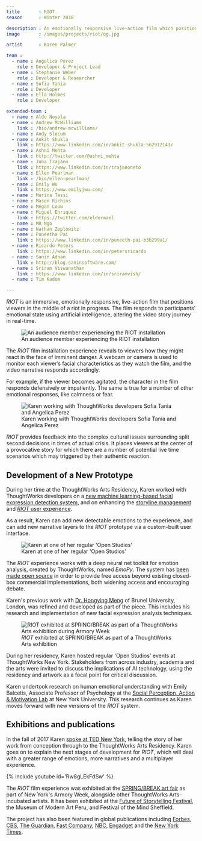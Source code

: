 ```yaml
---
title       : RIOT
season      : Winter 2018

description : An emotionally responsive live-action film which positions viewers in a dangerous riot in progress. The narrative branches based on facial cues, using artificial intelligence.
image       : /images/projects/riot/og.jpg

artist      : Karen Palmer

team :
  - name : Angelica Perez
    role : Developer & Project Lead
  - name : Stephanie Weber
    role : Developer & Researcher
  - name : Sofia Tania
    role : Developer
  - name : Ella Holmes
    role : Developer

extended-team :
  - name : Aldo Noyola
  - name : Andrew McWilliams
    link : /bio/andrew-mcwilliams/
  - name : Andy Slocum
  - name : Ankit Shukla
    link : https://www.linkedin.com/in/ankit-shukla-562912143/
  - name : Ashni Mehta
    link : http://twitter.com/@ashni_mehta
  - name : Juba Trajano
    link : https://www.linkedin.com/in/trajanoneto
  - name : Ellen Pearlman
    link : /bio/ellen-pearlman/
  - name : Emily Wu
    link : https://www.emilyjwu.com/
  - name : Marina Tassi
  - name : Mason Richins
  - name : Megan Louw
  - name : Miguel Enriquez
    link : https://twitter.com/eldermael
  - name : MR Ngo
  - name : Nathan Zeplowitz
  - name : Puneetha Pai
    link : https://www.linkedin.com/in/puneeth-pai-b3b299a1/
  - name : Ricardo Peters
    link : https://www.linkedin.com/in/petersricardo
  - name : Sanin Adnan
    link : http://blog.saninsoftware.com/
  - name : Sriram Viswanathan
    link : https://www.linkedin.com/in/sriramvish/
  - name : Tim Kadom

---
```


*RIOT* is an immersive, emotionally responsive, live-action film that positions viewers in the middle of a riot in progress. The film responds to participants’ emotional state using artificial intelligence, altering the video story journey in real-time.

<figure>
	<img src="/images/projects/riot/riot-1.jpg" alt="An audience member experiencing the RIOT installation" />
	<figcaption>An audience member experiencing the RIOT installation</figcaption>
</figure>

The *RIOT* film installation experience reveals to viewers how they might react in the face of imminent danger. A webcam or camera is used to monitor each viewer’s facial characteristics as they watch the film, and the video narrative responds accordingly.

For example, if the viewer becomes agitated, the character in the film responds defensively or impatiently. The same is true for a number of other emotional responses, like calmness or fear.

<figure>
	<img src="/images/projects/riot/developers.jpg" alt="Karen working with ThoughtWorks developers Sofia Tania and Angelica Perez" />
	<figcaption>Karen working with ThoughtWorks developers Sofia Tania and Angelica Perez</figcaption>
</figure>

*RIOT* provides feedback into the complex cultural issues surrounding split second decisions in times of actual crisis. It places viewers at the center of a provocative story for which there are a number of potential live time scenarios which may triggered by their authentic reaction.

## Development of a New Prototype
During her time at the ThoughtWorks Arts Residency, Karen worked with ThoughtWorks developers on a [new machine learning-based facial expression detection system](https://github.com/thoughtworksarts/EmoPy), and on enhancing the [storyline management](https://github.com/thoughtworksarts/riot-storyline-manager) and [*RIOT* user experience](https://github.com/thoughtworksarts/riot).

As a result, Karen can add new detectable emotions to the experience, and can add new narrative layers to the *RIOT* prototype via a custom-built user interface.

<figure>
	<img src="/images/projects/riot/open-studios.jpg" alt="Karen at one of her regular 'Open Studios'" />
	<figcaption>Karen at one of her regular 'Open Studios'</figcaption>
</figure>

The *RIOT* experience works with a deep neural net toolkit for emotion analysis, created by ThoughtWorks, named *EmoPy*. The system has [been made open source](https://github.com/thoughtworksarts/EmoPy) in order to provide free access beyond existing closed-box commercial implementations, both widening access and encouraging debate.

Karen's previous work with [Dr. Hongying Meng](https://www.brunel.ac.uk/people/hongying-meng) of Brunel University, London, was refined and developed as part of the piece. This includes his research and implementation of new facial expression analysis techniques.

<figure>
	<img src="/images/projects/riot/riot-2.jpg" alt="RIOT exhibited at SPRING/BREAK as part of a ThoughtWorks Arts exhibition during Armory Week" />
	<figcaption><em>RIOT</em> exhibited at SPRING/BREAK as part of a ThoughtWorks Arts exhibition</figcaption>
</figure>

During her residency, Karen hosted regular 'Open Studios' events at ThoughtWorks New York. Stakeholders from across industry, academia and the arts were invited to discuss the implications of AI technology, using the residency and artwork as a focal point for critical discussion.

Karen undertook research on human emotional understanding with Emily Balcetis, Associate Professor of Psychology at the [Social Perception, Action & Motivation Lab](https://sites.google.com/a/nyu.edu/nyu-spam-lab/home) at New York University. This research continues as Karen moves forward with new versions of the *RIOT* system.

## Exhibitions and publications

In the fall of 2017 Karen [spoke at TED New York](/blog/karen-palmer-film-watches-you-back/), telling the story of her work from conception through to the ThoughtWorks Arts Residency. Karen goes on to explain the next stages of development for *RIOT*, which will deal with a greater range of emotions, more narratives and a multiplayer experience.

{% include youtube id='Rw8gLEkFdSw' %}

The *RIOT* film experience was exhibited at the [SPRING/BREAK art fair](https://thoughtworksarts.io/spring-break/) as part of New York's Armory Week, alongside other ThoughtWorks Arts-incubated artists. It has been exhibited at the [Future of Storytelling Festival](https://futureofstorytelling.org/project/riot), the Museum of Modern Art Peru, and Festival of the Mind Sheffield.

The project has also been featured in global publications including [Forbes](https://www.forbes.com/sites/katmustatea/2017/12/30/this-filmmaker-from-the-future-can-teach-you-to-channel-your-fear/), [CBS](http://newyork.cbslocal.com/2017/06/16/impulse-response/), [The Guardian](https://www.theguardian.com/science/blog/2017/mar/29/its-a-riot-the-stressful-ai-simulation-built-to-understand-your-emotions), [Fast Company](https://www.fastcompany.com/40498786/when-your-fear-is-the-remote-control), [NBC](http://www.nbcnews.com/tech/security/facial-recognition-technology-raises-privacy-concerns-n676836), [Engadget](https://www.engadget.com/2017/10/13/riot-2-interactive-film-karen-palmer-interview/) and the [New York Times](https://www.nytimes.com/2016/10/02/nyregion/storytelling-in-the-virtual-age-at-fost-fest.html).
